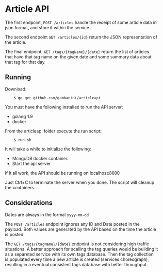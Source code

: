 # Article API

The first endpoint, `POST /articles` handle the receipt of some article data in json format, and store it within the service.

The second endpoint `GET /articles/{id}` return the JSON representation of the article.

The final endpoint, `GET /tags/{tagName}/{date}` return the list of articles that have that tag name on the given date and some summary data about that tag for that day.

## Running

Download:

```
    $ go get github.com/gambarini/articleapi
```

You must have the following installed to run the API server:

- golang 1.9
- docker

From the articleapi folder execute the run script:

```
    $ run.sh
```

It will take a while to initialize the following:

- MongoDB docker container.
- Start the api server

If it all work, the API should be running on localhost:8000

Just Ctrl+C to terminate the server when you done. The script will cleanup the
containers.

## Considerations

Dates are always in the format `yyyy-mm-dd`

The `POST /articles` endpoint ignores any ID and Date posted in the payload. Both values are
generated by the API based on the time the article is posted.

The `GET /tags/{tagName}/{date}` endpoint is not considering high traffic situations. A better
approach for scalling the tag queries would be building it as a separeted service with its own
tags database. Then the tag collection is populated every time a new article is created (services choreograph),
resulting in a eventual consistent tags database with better throughput.
